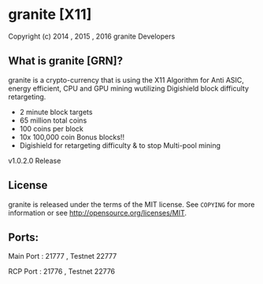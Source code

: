 granite [X11]
================================

Copyright (c) 2014 , 2015 , 2016 granite Developers

What is granite [GRN]?
----------------

granite is a crypto-currency that is using the X11 Algorithm for Anti ASIC, energy efficient, CPU and GPU mining wutilizing Digishield block difficulty retargeting.

 - 2 minute block targets
 - 65 million total coins
 - 100 coins per block
 - 10x 100,000 coin Bonus blocks!!
 - Digishield for retargeting difficulty & to stop Multi-pool mining 

v1.0.2.0 Release

License
-------

granite is released under the terms of the MIT license. See `COPYING` for more
information or see http://opensource.org/licenses/MIT.

Ports:
-------

Main Port : 21777 , Testnet 22777

RCP Port : 21776 , Testnet 22776
